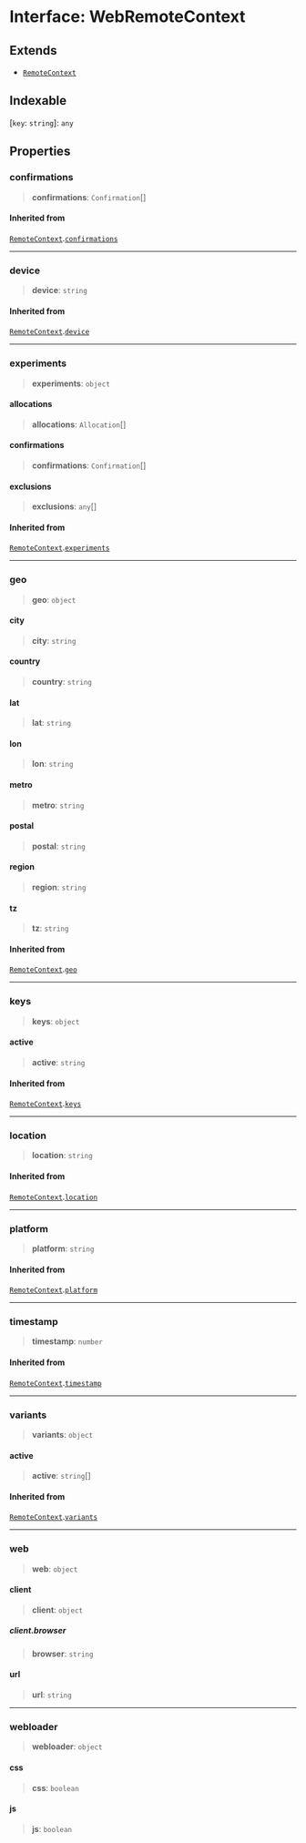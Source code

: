 # Interface: WebRemoteContext

## Extends

- [`RemoteContext`](RemoteContext.md)

## Indexable

\[`key`: `string`\]: `any`

## Properties

### confirmations

> **confirmations**: `Confirmation`[]

#### Inherited from

[`RemoteContext`](RemoteContext.md).[`confirmations`](RemoteContext.md#confirmations)

***

### device

> **device**: `string`

#### Inherited from

[`RemoteContext`](RemoteContext.md).[`device`](RemoteContext.md#device)

***

### experiments

> **experiments**: `object`

#### allocations

> **allocations**: `Allocation`[]

#### confirmations

> **confirmations**: `Confirmation`[]

#### exclusions

> **exclusions**: `any`[]

#### Inherited from

[`RemoteContext`](RemoteContext.md).[`experiments`](RemoteContext.md#experiments)

***

### geo

> **geo**: `object`

#### city

> **city**: `string`

#### country

> **country**: `string`

#### lat

> **lat**: `string`

#### lon

> **lon**: `string`

#### metro

> **metro**: `string`

#### postal

> **postal**: `string`

#### region

> **region**: `string`

#### tz

> **tz**: `string`

#### Inherited from

[`RemoteContext`](RemoteContext.md).[`geo`](RemoteContext.md#geo)

***

### keys

> **keys**: `object`

#### active

> **active**: `string`

#### Inherited from

[`RemoteContext`](RemoteContext.md).[`keys`](RemoteContext.md#keys)

***

### location

> **location**: `string`

#### Inherited from

[`RemoteContext`](RemoteContext.md).[`location`](RemoteContext.md#location)

***

### platform

> **platform**: `string`

#### Inherited from

[`RemoteContext`](RemoteContext.md).[`platform`](RemoteContext.md#platform)

***

### timestamp

> **timestamp**: `number`

#### Inherited from

[`RemoteContext`](RemoteContext.md).[`timestamp`](RemoteContext.md#timestamp)

***

### variants

> **variants**: `object`

#### active

> **active**: `string`[]

#### Inherited from

[`RemoteContext`](RemoteContext.md).[`variants`](RemoteContext.md#variants)

***

### web

> **web**: `object`

#### client

> **client**: `object`

##### client.browser

> **browser**: `string`

#### url

> **url**: `string`

***

### webloader

> **webloader**: `object`

#### css

> **css**: `boolean`

#### js

> **js**: `boolean`
